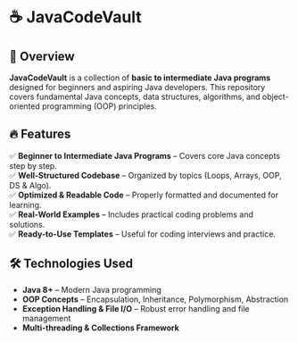 # ☕ JavaCodeVault  

## 📖 Overview  
**JavaCodeVault** is a collection of **basic to intermediate Java programs** designed for beginners and aspiring Java developers. This repository covers fundamental Java concepts, data structures, algorithms, and object-oriented programming (OOP) principles.  

## 🔥 Features  
✅ **Beginner to Intermediate Java Programs** – Covers core Java concepts step by step.  
✅ **Well-Structured Codebase** – Organized by topics (Loops, Arrays, OOP, DS & Algo).  
✅ **Optimized & Readable Code** – Properly formatted and documented for learning.  
✅ **Real-World Examples** – Includes practical coding problems and solutions.  
✅ **Ready-to-Use Templates** – Useful for coding interviews and practice.  

## 🛠️ Technologies Used  
- **Java 8+** – Modern Java programming  
- **OOP Concepts** – Encapsulation, Inheritance, Polymorphism, Abstraction   
- **Exception Handling & File I/O** – Robust error handling and file management  
- **Multi-threading & Collections Framework**  


